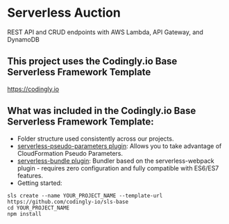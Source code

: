 # Serverless Auction

REST API and CRUD endpoints with AWS Lambda, API Gateway, and DynamoDB

## This project uses the Codingly.io Base Serverless Framework Template

https://codingly.io

## What was included in the Codingly.io Base Serverless Framework Template:

- Folder structure used consistently across our projects.
- [serverless-pseudo-parameters plugin](https://www.npmjs.com/package/serverless-pseudo-parameters): Allows you to take advantage of CloudFormation Pseudo Parameters.
- [serverless-bundle plugin](https://www.npmjs.com/package/serverless-pseudo-parameters): Bundler based on the serverless-webpack plugin - requires zero configuration and fully compatible with ES6/ES7 features.
- Getting started:

```
sls create --name YOUR_PROJECT_NAME --template-url https://github.com/codingly-io/sls-base
cd YOUR_PROJECT_NAME
npm install
```
